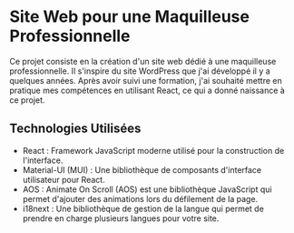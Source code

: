 # Site Web pour une Maquilleuse Professionnelle

Ce projet consiste en la création d'un site web dédié à une maquilleuse professionnelle. 
Il s'inspire du site WordPress que j'ai développé il y a quelques années. 
Après avoir suivi une formation, j'ai souhaité mettre en pratique mes compétences en utilisant React, ce qui a donné naissance à ce projet.

## Technologies Utilisées

- React : Framework JavaScript moderne utilisé pour la construction de l'interface.
- Material-UI (MUI) : Une bibliothèque de composants d'interface utilisateur pour React.
- AOS : Animate On Scroll (AOS) est une bibliothèque JavaScript qui permet d'ajouter des animations lors du défilement de la page.
- i18next : Une bibliothèque de gestion de la langue qui permet de prendre en charge plusieurs langues pour votre site.
